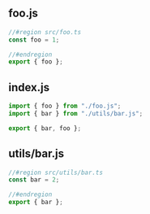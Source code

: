 ## foo.js

```js
//#region src/foo.ts
const foo = 1;

//#endregion
export { foo };
```

## index.js

```js
import { foo } from "./foo.js";
import { bar } from "./utils/bar.js";

export { bar, foo };
```

## utils/bar.js

```js
//#region src/utils/bar.ts
const bar = 2;

//#endregion
export { bar };
```
